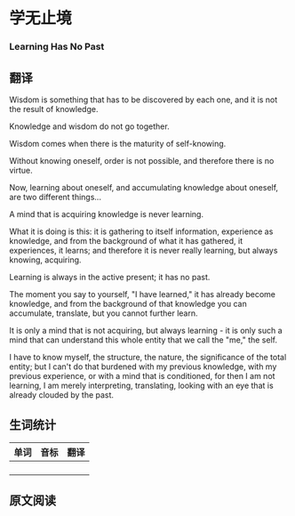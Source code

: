 # 学无止境

### Learning Has No Past

## 翻译
Wisdom is something that has to be discovered by each one, and it is not the result of knowledge.

Knowledge and wisdom do not go together.

Wisdom comes when there is the maturity of self-knowing.

Without knowing oneself, order is not possible, and therefore there is no virtue.

Now, learning about oneself, and accumulating knowledge about oneself, are two different things...

A mind that is acquiring knowledge is never learning.

What it is doing is this: it is gathering to itself information, experience as knowledge, and from the background of what it has gathered, it experiences, it learns; and therefore it is never really learning, but always knowing, acquiring.

Learning is always in the active present; it has no past.

The moment you say to yourself, "I have learned," it has already become knowledge, and from the background of that knowledge you can accumulate, translate, but you cannot further learn.

It is only a mind that is not acquiring, but always learning - it is only such a mind that can understand this whole entity that we call the "me," the self.

I have to know myself, the structure, the nature, the significance of the total entity; but I can't do that burdened with my previous knowledge, with my previous experience, or with a mind that is conditioned, for then I am not learning, I am merely interpreting, translating, looking with an eye that is already clouded by the past.


## 生词统计
| 单词 | 音标 | 翻译 |
|-|-|-|
|  |  |  |
|  |  |  |
|  |  |  |
|  |  |  |

## 原文阅读

<src-rtyAudio :src="'https://rtyxmd.gitee.io/rtyresources2020/April/Learning%20Has%20No%20Past.mp3'"></src-rtyAudio>